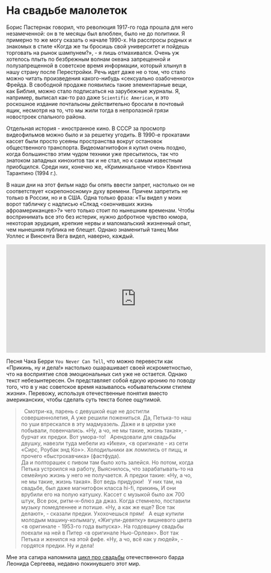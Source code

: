 # На свадьбе малолеток

Борис Пастернак говорил, что революция 1917-го года прошла для него незамеченной: он в те месяцы был влюблен, было не до политики. Я примерно то же могу сказать о начале 1990-х. На расспросы родных и знакомых в стиле «Когда же ты бросишь свой университет и пойдешь торговать на рынок шампунем?», - я лишь отмахивался. Очень уж хотелось плыть по безбрежным волнам океана запрещенной и полузапрещенной в советское время информации, который хлынул в нашу страну после Перестройки. Речь идет даже не о том, что стало можно читать произведения какого-нибудь «сексуально озабоченного» Фрейда. В свободной продаже появились такие элементарные вещи, как Библия, можно стало подписаться на зарубежные журналы. Я, например, выписал как-то раз даже `Scientific American`, и это роскошное издание почтальоны действительно бросали в почтовый ящик, несмотря на то, что мы жили тогда в непролазной грязи новостроек спального района. 

Отдельная история - иностранное кино. В СССР за просмотр видеофильмов можно было и за решетку угодить. В 1990-е прокатами кассет были просто усеяны пространства вокруг остановок общественного транспорта. Видеомагнитофон я купил очень поздно, когда большинство этим чудом техники уже пресытилось, так что знатоком западных кинохитов так и не стал, но к самым известным приобщился. Среди них, конечно же,  «Криминальное чтиво» Квентина Тарантино (1994 г.).

В наши дни на этот фильм надо бы опять ввести запрет, настолько он не соответствует «скрепоносному» духу времени. Причем запретить не только в России, но и в США. Одна только фраза: «Ты видел у моих ворот табличку с надписью «Слкад <окончивших жизнь афроамериканцев>?» чего только стоит по нынешним временам. Чтобы воспринимать все это без истерик, нужно добротное чувство юмора, некоторая эрудиция, крепкие нервы и маломальский жизненный опыт, чем нынешняя публика не блещет. Однако знаменитый танец Мии Уоллес и Винсента Вега видел, наверно, каждый.

<iframe width="690" height="288" src="https://www.youtube.com/embed/WSLMN6g_Od4" title="Pulp Fiction - Dance Scene (HQ)" frameborder="0" allow="accelerometer; autoplay; clipboard-write; encrypted-media; gyroscope; picture-in-picture; web-share" allowfullscreen></iframe>

Песня Чака Берри `You Never Can Tell`, что можно перевести как «Прикинь, ну и дела!» настолько ошарашивает своей искрометностью, что на восприятие слов эмоциональных сил уже не остается. Однако текст небезынтересен. Он представляет собой едкую иронию по поводу того, что в у нас советское время называлось «обывательским стилем жизни». Перевожу, используя отечественные понятия вместо американских, чтобы сделать суть текста более ощутимой.

> &nbsp;
Смотри-ка, парень с девушкой еще не достигли совершеннолетия,
А уже решили пожениться.
Да, Петька-то наш по уши втрескался в эту мадмуазель.
Даже и в церкви уже побывали, повенчались.
«Ну, а чо, не мы такие, жизнь такая», - бурчат их предки. Вот умора-то!
&nbsp;
Арендовали для свадьбы двушку, навезли туда мебели из «Икеи»,
<в оригинале - из сети «Сирс, Роубак энд Ко»>.
Холодильники аж ломились от пицц, и прочего «быстрохавчика» (фастфуда).  
Да и полторашек с пивом там было хоть залейся.
Но потом, когда Петька устроился на работу,
Выяснилось, что зарабатывать-то на семейную жизнь у него не получается.
А предки такие: «Ну, а чо, не мы такие, жизнь такая». 
Вот ведь придурки!
&nbsp;
У них там, на свадьбе, был даже магнитофон класса hi-fi, прикинь, 
И они врубили его на полую катушку.
Кассет с музыкой было аж 700 штук,
Все рок, ритм-н-блюз да джаз.
Когда стемнело, поставили музыку помедленнее и потише.
«Ну, а как же еще? Все так делают», - сказали предки. Ухохочешься прям!
&nbsp;
А еще купили молодым машину-колымагу,
«Жигули-девятку» вишневого цвета <в оригинале - 1953-го года выпуска>.
На годовщину свадьбы поехали на ней в Питер <в оригинале Нью-Орлеан>.
Вот так Петька и женился на этой фифе.
«Ну, а чо, всё как у людей», - гордятся предки. Ну и дела!

Мне эта сатира напомнила [цикл про свадьбы](https://www.youtube.com/watch?v=qK6quTOUYvc) отечественного барда Леонида Сергеева, недавно покинувшего этот мир.

